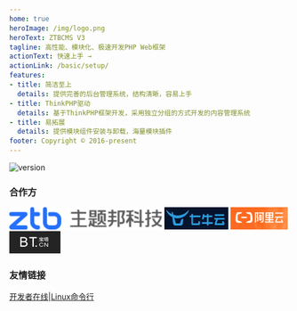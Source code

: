 ```yaml
---
home: true
heroImage: /img/logo.png
heroText: ZTBCMS V3
tagline: 高性能、模块化、极速开发PHP Web框架
actionText: 快速上手 →
actionLink: /basic/setup/
features:
- title: 简洁至上
  details: 提供完善的后台管理系统，结构清晰，容易上手
- title: ThinkPHP驱动
  details: 基于ThinkPHP框架开发，采用独立分组的方式开发的内容管理系统
- title: 易拓展
  details: 提供模块组件安装与卸载，海量模块插件
footer: Copyright © 2016-present
---
```


<img src="https://img.shields.io/github/release/ztbcms/ztbcms.svg?maxAge=36000" alt="version">

<!-- ZTBCMS v4基于TP6开发，文档请移步到 [ztbcms V4文档](https://www.kancloud.cn/ztbcms/ztbcms/1939308) -->

### 合作方

<a href="https://www.zhutibang.cn"><img src="./img_zhutiabng.png" style="height: 40px"></a>
<a href="https://portal.qiniu.com/signup?code=1h5fdum9dyez6"><img src="./img_qiniu.png" style="height: 40px"></a>
<a href="https://www.aliyun.com/minisite/goods?userCode=i3y41dsk"><img src="./img_aliyun.png" style="height: 40px"></a>
<a href="https://www.bt.cn/?invite_code=MV9xcml5enc="><img src="./img_bt.png" style="height: 40px"></a>


### 友情链接

[开发者在线](http://www.devonline.net)|[Linux命令行](http://linux.devonline.net)
